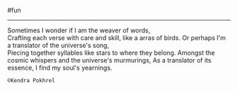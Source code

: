 

#fun 

___

Sometimes I wonder if I am the weaver of words,  
Crafting each verse with care and skill, like a arras of birds.
Or perhaps I'm a translator of the universe's song,  
Piecing together syllables like stars to where they belong.
Amongst the cosmic whispers and the universe's murmurings,
As a translator of its essence, I find my soul's yearnings.

`©Kendra Pokhrel`
